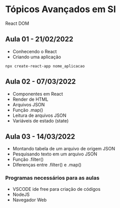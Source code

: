 
# Tópicos Avançados em SI

React DOM

## Aula 01 - 21/02/2022
- Conhecendo o React
- Criando uma aplicação
```
npx create-react-app nome_aplicacao
```

## Aula 02 - 07/03/2022
- Componentes em React
- Render de HTML
- Arquivos JSON
- Função .map()
- Leitura de arquivos JSON
- Variáveis de estado (state)

## Aula 03 - 14/03/2022
- Montando tabela de um arquivo de origem JSON
- Pesquisando texto em um arquivo JSON
- Função .filter()
- Diferenças entre .filter() e .map()


### Programas necessários para as aulas
- VSCODE ide free para criação de códigos
- NodeJS
- Navegador Web
